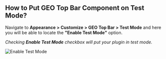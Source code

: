 ## How to Put GEO Top Bar Component on Test Mode?

Navigate to **Appearance > Customize > GEO Top Bar > Test Mode** and here you will be able to locate the **"Enable Test Mode"** option.

*Checking **Enable Test Mode** checkbox will put your plugin in test mode.*

![Enable Test Mode](http://res.cloudinary.com/mypreview/image/upload/v1492286605/enable-test-mode_zkpqi4.gif)
